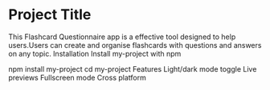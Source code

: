 # Project Title

This Flashcard Questionnaire app is a effective tool designed to help users.Users can create and organise flashcards with questions and answers on any topic.
Installation
Install my-project with npm

  npm install my-project
  cd my-project
  Features
Light/dark mode toggle
Live previews
Fullscreen mode
Cross platform
